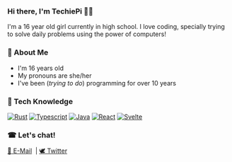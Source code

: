 ### Hi there, I'm TechiePi 👩‍💻

I'm a 16 year old girl currently in high school. I love coding, specially trying to solve daily problems using the power of computers!

### 🎏 About Me
- I'm 16 years old
- My pronouns are she/her
- I've been (_trying to do_) programming for over 10 years

### 🎨 Tech Knowledge
[![Rust](https://img.shields.io/badge/Rust-000000?style=for-the-badge&logo=rust&logoColor=white)](https://www.rust-lang.org/)
[![Typescript](https://img.shields.io/badge/Typescript-3178C6?style=for-the-badge&logo=typescript&logoColor=white)](https://typescriptlang.org/)
[![Java](https://img.shields.io/badge/Java-ED8B00?style=for-the-badge&logo=openjdk&logoColor=white)](https://www.java.com/en/)
[![React](https://img.shields.io/badge/React-06ABD9?style=for-the-badge&logo=react&logoColor=white)](https://reactjs.org/)
[![Svelte](https://img.shields.io/badge/Svelte-FF3E00?style=for-the-badge&logo=svelte&logoColor=white)](https://svelte.dev/)

### ☎ Let's chat!
[📠 E-Mail](mailto:contact@techiepi.dev) &nbsp;| [🕊 Twitter](https://twitter.com/Techie_Pi)
